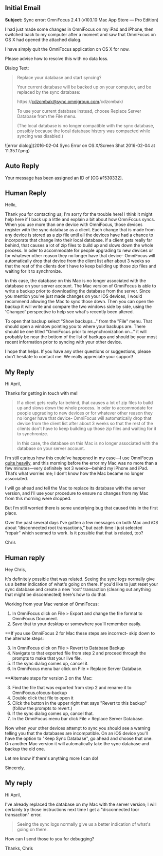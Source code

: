 ## Initial Email

**Subject:** Sync error: OmniFocus 2.4.1 (v103.10 Mac App Store — Pro Edition)

I had just made some changes in OmniFocus on my iPad and iPhone, then switched back to my computer after a moment and saw that OmniFocus on OS X had opened the attached dialog.

I have simply quit the OmniFocus application on OS X for now.

Please advise how to resolve this with no data loss.

Dialog Text:

> Replace your database and start syncing?
> 
> Your current database will be backed up on your computer, and be replaced by the sync database:
> 
> https://cdzombak@sync.omnigroup.com/cdzombak/
> 
> To use your current database instead, choose Replace Server Database from the File menu.
> 
> (The local database is no longer compatible with the sync database, possibly because the local database history was compacted while syncing was disabled.)

![error dialog](2016-02-04 Sync Error on OS X/Screen Shot 2016-02-04 at 11.35.17.png)

## Auto Reply

Your message has been assigned an ID of [OG #1530332].

## Human Reply

Hello,

Thank you for contacting us; I'm sorry for the trouble here! I think it might help here if I back up a little and explain a bit about how OmniFocus syncs. When you use more than one device with OmniFocus, those devices register with the sync database as a client. Each change that is made from any device is stored as a zip file until all the devices have had a chance to incorporate that change into their local database. If a client gets really far behind, that causes a lot of zip files to build up and slows down the whole process. In oder to accommodate for people upgrading to new devices or for whatever other reason they no longer have that device- OmniFocus will automatically drop that device from the client list after about 3 weeks so that the rest of the clients don't have to keep building up those zip files and waiting for it to synchronize.  

In this case, the database on this Mac is no longer associated with the database on your server account. The Mac version of OmniFocus is able to write a backup prior to downloading the database from the server. Since you mention you've just made changes on your iOS devices, I would recommend allowing the Mac to sync those down. Then you can open the backup it will write and compare the two windows side by side, using the 'Changed' perspective to help see what's recently been altered. 

To open that backup select "Show backups…" from the "File" menu. That should open a window pointing you to where your backups are. There should be one titled "OmniFocus prior to resynchronization on…" it will probably be near the bottom of the list of backups and should be your most recent information prior to syncing with your other device. 

I hope that helps. If you have any other questions or suggestions, please don't hesitate to contact me. We really appreciate your support!

## My Reply

Hi April,

Thanks for getting in touch with me!

> If a client gets really far behind, that causes a lot of zip files to build up and slows down the whole process. In oder to accommodate for people upgrading to new devices or for whatever other reason they no longer have that device- OmniFocus will automatically drop that device from the client list after about 3 weeks so that the rest of the clients don't have to keep building up those zip files and waiting for it to synchronize.  
> 
> In this case, the database on this Mac is no longer associated with the database on your server account.

I’m still curious how this could’ve happened in my case—I use OmniFocus [quite heavily][1], and this morning before the error my Mac was no more than a few minutes—very definitely not 3 weeks—behind my iPhone and iPad. That’s what worries me; I don’t know how the Mac became no longer associated.

[1]: https://twitter.com/cdzombak/status/693875138756935680

I will go ahead and tell the Mac to replace its database with the server version, and I’ll use your procedure to ensure no changes from my Mac from this morning were dropped.

But I’m still worried there is some underlying bug that caused this in the first place.

Over the past several days I’ve gotten a few messages on both Mac and iOS about “disconnected root transactions,” but each time I just selected “repair” which seemed to work. Is it possible that that is related, too?

Chris

## Human reply

Hey Chris,

It's definitely possible that was related. Seeing the sync logs normally give us a better indication of what's going on there. If you'd like to just reset your sync database and create a new 'root' transaction (clearing out anything that might be disconnected) here's how to do that:

Working from your Mac version of OmniFocus:

1. In OmniFocus click on File > Export and change the file format to OmniFocus Document. 
2. Save that to your desktop or somewhere you'll remember easily.

==If you use OmniFocus 2 for Mac these steps are incorrect- skip down to the alternate steps: 

3. In OmniFocus click on File > Revert to Database Backup
4. Navigate to that exported file from step 2 and proceed through the prompts to make that your live file.
5. If the sync dialog comes up, cancel it.
6. In OmniFocus menu bar click on File > Replace Server Database. 

==Alternate steps for version 2 on the Mac:

3. Find the file that was exported from step 2 and rename it to OmniFocus.ofocus-backup
4. Double click that file to open it
5. Click the button in the upper right that says "Revert to this backup" (follow the prompts to revert.)
6. If the sync dialog comes up, cancel that.
7. In the OmniFocus menu bar click File > Replace Server Database. 

Now when your other devices attempt to sync you should see a warning telling you that the databases are incompatible. On an iOS device you'll have the option to "Keep Sync Database", go ahead and choose that one. On another Mac version it will automatically take the sync database and backup the old one.

Let me know if there's anything more I can do!

Sincerely,

## My reply

Hi April,

I've already replaced the database on my Mac with the server version; I will certainly try those instructions next time I get a "disconnected toor transaction" error.

> Seeing the sync logs normally give us a better indication of what's going on there.

How can I send those to you for debugging?

Thanks,
Chris


